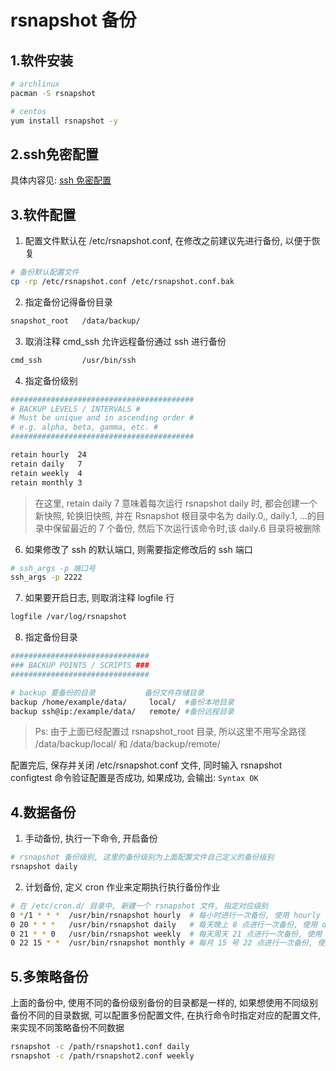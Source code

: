 # rsnapshot 备份

## 1.软件安装

```bash
# archlinux
pacman -S rsnapshot

# centos
yum install rsnapshot -y
```

## 2.ssh免密配置

具体内容见: [ssh 免密配置](./ssh免密登录.md)

## 3.软件配置

1. 配置文件默认在 /etc/rsnapshot.conf, 在修改之前建议先进行备份, 以便于恢复

```bash
# 备份默认配置文件
cp -rp /etc/rsnapshot.conf /etc/rsnapshot.conf.bak
```

2. 指定备份记得备份目录

```bash
snapshot_root   /data/backup/
```

3. 取消注释 cmd_ssh 允许远程备份通过 ssh 进行备份

```bash
cmd_ssh         /usr/bin/ssh
```

4. 指定备份级别

```bash
#########################################
# BACKUP LEVELS / INTERVALS #
# Must be unique and in ascending order #
# e.g. alpha, beta, gamma, etc. #
#########################################

retain hourly  24
retain daily   7
retain weekly  4
retain monthly 3
```

> 在这里, retain daily 7 意味着每次运行 rsnapshot daily 时, 都会创建一个新快照, 轮换旧快照, 并在 Rsnapshot 根目录中名为 daily.0,, daily.1, ...的目录中保留最近的 7 个备份, 然后下次运行该命令时,该 daily.6 目录将被删除

6. 如果修改了 ssh 的默认端口, 则需要指定修改后的 ssh 端口

```bash
# ssh_args -p 端口号
ssh_args -p 2222
```

7. 如果要开启日志, 则取消注释 logfile 行

```bash
logfile /var/log/rsnapshot
```

8. 指定备份目录

```bash
###############################
### BACKUP POINTS / SCRIPTS ###
###############################

# backup 要备份的目录           备份文件存储目录
backup /home/example/data/     local/  #备份本地目录
backup ssh@ip:/example/data/   remote/ #备份远程目录
```

> Ps: 由于上面已经配置过 rsnapshot_root 目录, 所以这里不用写全路径 /data/backup/local/ 和 /data/backup/remote/

配置完后, 保存并关闭 /etc/rsnapshot.conf 文件, 同时输入 rsnapshot configtest 命令验证配置是否成功, 如果成功, 会输出: `Syntax OK`

## 4.数据备份

1. 手动备份, 执行一下命令, 开启备份

```bash
# rsnapshot 备份级别, 这里的备份级别为上面配置文件自己定义的备份级别
rsnapshot daily
```

2. 计划备份, 定义 cron 作业来定期执行执行备份作业

```bash
# 在 /etc/cron.d/ 目录中, 新建一个 rsnapshot 文件, 指定对应级别
0 */1 * * *  /usr/bin/rsnapshot hourly  # 每小时进行一次备份, 使用 hourly 级别
0 20 * * *   /usr/bin/rsnapshot daily   # 每天晚上 8 点进行一次备份, 使用 daily 级别
0 21 * * 0   /usr/bin/rsnapshot weekly  # 每天周天 21 点进行一次备份, 使用 weekly 级别
0 22 15 * *  /usr/bin/rsnapshot monthly # 每月 15 号 22 点进行一次备份, 使用 monthly 级别
```

## 5.多策略备份

上面的备份中, 使用不同的备份级别备份的目录都是一样的, 如果想使用不同级别备份不同的目录数据, 可以配置多份配置文件, 在执行命令时指定对应的配置文件, 来实现不同策略备份不同数据

```bash
rsnapshot -c /path/rsnapshot1.conf daily
rsnapshot -c /path/rsnapshot2.conf weekly
```

